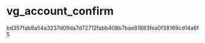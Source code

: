vg_account_confirm
==================

bd357fab8a54a3237d09da7d72712fabb408b7bae81883fea0f38169cd14a6f5
